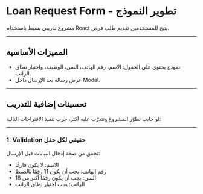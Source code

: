# Loan Request Form - تطوير النموذج

مشروع تدريبي بسيط باستخدام React يتيح للمستخدمين تقديم طلب قرض.

---

##  المميزات الأساسية
- نموذج يحتوي على الحقول: الاسم، رقم الهاتف، السن، الوظيفة، واختيار نطاق الراتب.
- عرض رسالة بعد الإرسال داخل Modal.

---

##  تحسينات إضافية للتدريب

لو حابب تطوّر المشروع وتتدرّب عليه أكتر، جرب تنفيذ الاقتراحات التالية:

---

### 1.  Validation حقيقي لكل حقل

تحقق من صحة إدخال البيانات قبل الإرسال:

- الاسم: لا يكون فارغًا
- رقم الهاتف: يجب أن يكون 11 رقمًا بالضبط
- السن: يجب أن يكون رقمًا أكبر من 18
- الراتب: يجب اختيار نطاق الراتب




